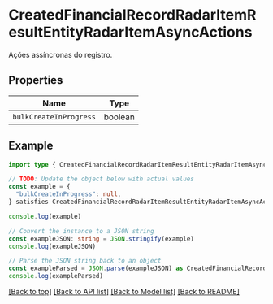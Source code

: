 
# CreatedFinancialRecordRadarItemResultEntityRadarItemAsyncActions

Ações assíncronas do registro.

## Properties

Name | Type
------------ | -------------
`bulkCreateInProgress` | boolean

## Example

```typescript
import type { CreatedFinancialRecordRadarItemResultEntityRadarItemAsyncActions } from '@usesofia/pegasus-core-api-sdk'

// TODO: Update the object below with actual values
const example = {
  "bulkCreateInProgress": null,
} satisfies CreatedFinancialRecordRadarItemResultEntityRadarItemAsyncActions

console.log(example)

// Convert the instance to a JSON string
const exampleJSON: string = JSON.stringify(example)
console.log(exampleJSON)

// Parse the JSON string back to an object
const exampleParsed = JSON.parse(exampleJSON) as CreatedFinancialRecordRadarItemResultEntityRadarItemAsyncActions
console.log(exampleParsed)
```

[[Back to top]](#) [[Back to API list]](../README.md#api-endpoints) [[Back to Model list]](../README.md#models) [[Back to README]](../README.md)



